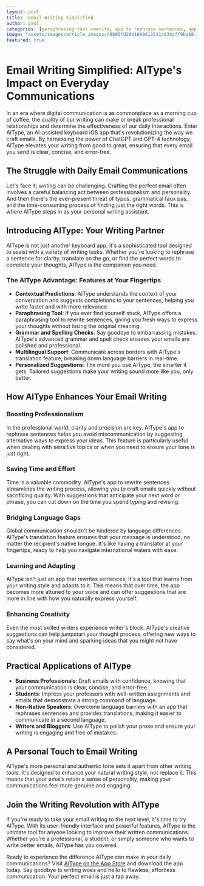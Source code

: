 ```yaml
---
layout: post
title:  Email Writing Simplified
author: paul
categories: [paraphrasing tool rewrite, app to rephrase sentences, app to rewrite sentences, app that rewrites sentences, rewrite app, app to reword sentences, app that rephrases sentences]
image: "assets/images/article_images/d9b05fd2641890612511c034cff9ba68.jpg"
featured: true
---
```


# Email Writing Simplified: AIType's Impact on Everyday Communications

In an era where digital communication is as commonplace as a morning cup of coffee, the quality of our writing can make or break professional relationships and determine the effectiveness of our daily interactions. Enter AIType, an AI-assisted keyboard iOS app that's revolutionizing the way we craft emails. By harnessing the power of ChatGPT and GPT-4 technology, AIType elevates your writing from good to great, ensuring that every email you send is clear, concise, and error-free.

## The Struggle with Daily Email Communications

Let's face it; writing can be challenging. Crafting the perfect email often involves a careful balancing act between professionalism and personality. And then there's the ever-present threat of typos, grammatical faux pas, and the time-consuming process of finding just the right words. This is where AIType steps in as your personal writing assistant.

## Introducing AIType: Your Writing Partner

AIType is not just another keyboard app; it's a sophisticated tool designed to assist with a variety of writing tasks. Whether you're looking to rephrase a sentence for clarity, translate on the go, or find the perfect words to complete your thoughts, AIType is the companion you need.

### The AIType Advantage: Features at Your Fingertips

- **Contextual Predictions**: AIType understands the context of your conversation and suggests completions to your sentences, helping you write faster and with more relevance.
- **Paraphrasing Tool**: If you ever find yourself stuck, AIType offers a paraphrasing tool to rewrite sentences, giving you fresh ways to express your thoughts without losing the original meaning.
- **Grammar and Spelling Checks**: Say goodbye to embarrassing mistakes. AIType's advanced grammar and spell check ensures your emails are polished and professional.
- **Multilingual Support**: Communicate across borders with AIType's translation feature, breaking down language barriers in real-time.
- **Personalized Suggestions**: The more you use AIType, the smarter it gets. Tailored suggestions make your writing sound more like you, only better.

## How AIType Enhances Your Email Writing

### Boosting Professionalism

In the professional world, clarity and precision are key. AIType's app to rephrase sentences helps you avoid miscommunication by suggesting alternative ways to express your ideas. This feature is particularly useful when dealing with sensitive topics or when you need to ensure your tone is just right.

### Saving Time and Effort

Time is a valuable commodity. AIType's app to rewrite sentences streamlines the writing process, allowing you to craft emails quickly without sacrificing quality. With suggestions that anticipate your next word or phrase, you can cut down on the time you spend typing and revising.

### Bridging Language Gaps

Global communication shouldn't be hindered by language differences. AIType's translation feature ensures that your message is understood, no matter the recipient's native tongue. It's like having a translator at your fingertips, ready to help you navigate international waters with ease.

### Learning and Adapting

AIType isn't just an app that rewrites sentences; it's a tool that learns from your writing style and adapts to it. This means that over time, the app becomes more attuned to your voice and can offer suggestions that are more in line with how you naturally express yourself.

### Enhancing Creativity

Even the most skilled writers experience writer's block. AIType's creative suggestions can help jumpstart your thought process, offering new ways to say what's on your mind and sparking ideas that you might not have considered.

## Practical Applications of AIType

- **Business Professionals**: Draft emails with confidence, knowing that your communication is clear, concise, and error-free.
- **Students**: Impress your professors with well-written assignments and emails that demonstrate a strong command of language.
- **Non-Native Speakers**: Overcome language barriers with an app that rephrases sentences and provides translations, making it easier to communicate in a second language.
- **Writers and Bloggers**: Use AIType to polish your prose and ensure your writing is engaging and free of mistakes.

## A Personal Touch to Email Writing

AIType's more personal and authentic tone sets it apart from other writing tools. It's designed to enhance your natural writing style, not replace it. This means that your emails retain a sense of personality, making your communications feel more genuine and engaging.

## Join the Writing Revolution with AIType

If you're ready to take your email writing to the next level, it's time to try AIType. With its user-friendly interface and powerful features, AIType is the ultimate tool for anyone looking to improve their written communications. Whether you're a professional, a student, or simply someone who wants to write better emails, AIType has you covered.

Ready to experience the difference AIType can make in your daily communications? Visit [AIType on the App Store](https://apps.apple.com/us/app/aitype-grammar-check-keyboard/id6469163944) and download the app today. Say goodbye to writing woes and hello to flawless, effortless communication. Your perfect email is just a tap away.